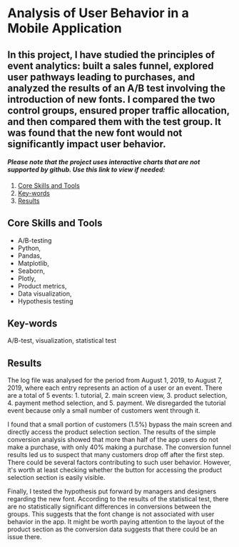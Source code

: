 # Analysis of User Behavior in a Mobile Application

## In this project, I have studied the principles of event analytics: built a sales funnel, explored user pathways leading to purchases, and analyzed the results of an A/B test involving the introduction of new fonts. I compared the two control groups, ensured proper traffic allocation, and then compared them with the test group. It was found that the new font would not significantly impact user behavior.

#### *Please note that the project uses interactive charts that are not supported by github. Use this link to view if needed:*

1. [Core Skills and Tools](#core-skills-and-tools)
2. [Key-words](#key-words)
3. [Results](#results)
   

## Core Skills and Tools

- A/B-testing
- Python, 
- Pandas, 
- Matplotlib, 
- Seaborn,
- Plotly, 
- Product metrics, 
- Data visualization, 
- Hypothesis testing

## Key-words

A/B-test, visualization, statistical test


## Results

The log file was analysed for the period from August 1, 2019, to August 7, 2019, where each entry represents an action of a user or an event. There are a total of 5 events: 1. tutorial, 2. main screen view, 3. product selection, 4. payment method selection, and 5. payment. We disregarded the tutorial event because only a small number of customers went through it.

I found that a small portion of customers (1.5%) bypass the main screen and directly access the product selection section. The results of the simple conversion analysis showed that more than half of the app users do not make a purchase, with only 40% making a purchase. The conversion funnel results led us to suspect that many customers drop off after the first step. There could be several factors contributing to such user behavior. However, it's worth at least checking whether the button for accessing the product selection section is easily visible.

Finally, I tested the hypothesis put forward by managers and designers regarding the new font. According to the results of the statistical test, there are no statistically significant differences in conversions between the groups. This suggests that the font change is not associated with user behavior in the app. It might be worth paying attention to the layout of the product section as the conversion data suggests that there could be an issue there.